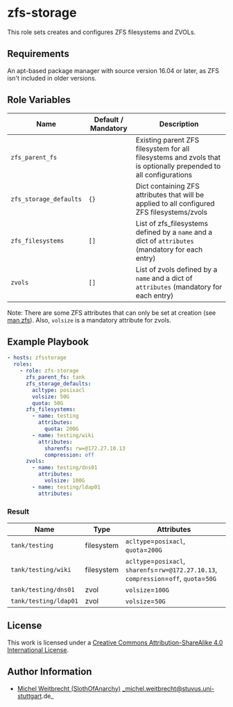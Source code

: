 # zfs-storage

This role sets creates and configures ZFS filesystems and ZVOLs.

## Requirements

An apt-based package manager with source version 16.04 or later, as ZFS isn't included in older versions.

## Role Variables

| Name                   | Default / Mandatory | Description                                                                                                     |
|------------------------|---------------------|-----------------------------------------------------------------------------------------------------------------|
| `zfs_parent_fs`        |                     | Existing parent ZFS filesystem for all filesystems and zvols that is optionally prepended to all configurations |
| `zfs_storage_defaults` | `{}`                | Dict containing ZFS attributes that will be applied to all configured ZFS filesystems/zvols                     |
| `zfs_filesystems`      | `[]`                | List of zfs_filesystems defined by a `name` and a dict of `attributes` (mandatory for each entry)               |
| `zvols`                | `[]`                | List of zvols defined by a `name` and a dict of `attributes` (mandatory for each entry)                         |

Note: There are some ZFS attributes that can only be set at creation (see [man zfs](https://linux.die.net/man/8/zfs)).
Also, `volsize` is a mandatory attribute for zvols.

## Example Playbook

```yml
- hosts: zfsstorage
  roles:
    - role: zfs-storage
      zfs_parent_fs: tank
      zfs_storage_defaults:
        acltype: posixacl
        volsize: 50G
        quota: 50G
      zfs_filesystems:
        - name: testing
          attributes:
            quota: 200G
        - name: testing/wiki
          attributes:
            sharenfs: rw=@172.27.10.13
            compression: off
      zvols:
        - name: testing/dns01
          attributes:
            volsize: 100G
        - name: testing/ldap01
          attributes:
```

### Result

| Name                  | Type       | Attributes                                                                              |
|-----------------------|------------|-----------------------------------------------------------------------------------------|
| `tank/testing`        | filesystem | `acltype`=`posixacl`, `quota`=`200G`                                                    |
| `tank/testing/wiki`   | filesystem | `acltype`=`posixacl`, `sharenfs`=`rw=@172.27.10.13`, `compression`=`off`, `quota`=`50G` |
| `tank/testing/dns01`  | zvol       | `volsize`=`100G`                                                                        |
| `tank/testing/ldap01` | zvol       | `volsize`=`50G`                                                                         |

## License

This work is licensed under a [Creative Commons Attribution-ShareAlike 4.0 International License](http://creativecommons.org/licenses/by-sa/4.0/).

## Author Information

 * [Michel Weitbrecht (SlothOfAnarchy)](https://github.com/SlothOfAnarchy) _michel.weitbrecht@stuvus.uni-stuttgart.de_
